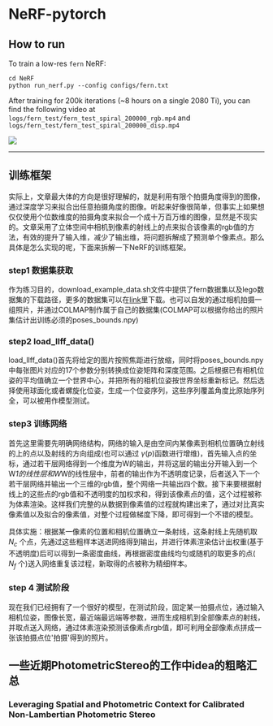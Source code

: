# NeRF-pytorch
## How to run

To train a low-res `fern` NeRF:
```
cd NeRF
python run_nerf.py --config configs/fern.txt
```
After training for 200k iterations (~8 hours on a single 2080 Ti), you can find the following video at `logs/fern_test/fern_test_spiral_200000_rgb.mp4` and `logs/fern_test/fern_test_spiral_200000_disp.mp4`

![](https://user-images.githubusercontent.com/7057863/78473081-58ea1600-7770-11ea-92ce-2bbf6a3f9add.gif)

---

## 训练框架

实际上，文章最大体的方向是很好理解的，就是利用有限个拍摄角度得到的图像，通过深度学习来拟合出任意拍摄角度的图像。听起来好像很简单，但事实上如果想仅仅使用个位数维度的拍摄角度来拟合一个成十万百万维的图像，显然是不现实的。文章采用了立体空间中相机到像素的射线上的点来拟合该像素的rgb值的方法，有效的提升了输入维，减少了输出维，将问题拆解成了预测单个像素点。那么具体是怎么实现的呢，下面来拆解一下NeRF的训练框架。

### step1 数据集获取

作为练习目的，download_example_data.sh文件中提供了fern数据集以及lego数据集的下载路径，更多的数据集可以在[link](https://drive.google.com/drive/folders/128yBriW1IG_3NJ5Rp7APSTZsJqdJdfc1)里下载。也可以自发的通过相机拍摄一组照片，并通过COLMAP制作属于自己的数据集(COLMAP可以根据你给出的照片集估计出训练必须的poses_bounds.npy)

### step2 load_llff_data()

load_llff_data()首先将给定的图片按照焦距进行放缩，同时将poses_bounds.npy中每张图片对应的17个参数分别转换成位姿矩阵和深度范围。之后根据已有相机位姿的平均值确立一个世界中心，并把所有的相机位姿按世界坐标重新标记。然后选择使用球面化或者螺旋化位姿，生成一个位姿序列，这些序列覆盖角度比原始序列全，可以被用作模型测试。

### step3 训练网络

首先这里需要先明确网络结构，网络的输入是由空间内某像素到相机位置确立射线的上的点以及射线的方向组成(也可以通过 $\gamma(p)$函数进行增维)，首先输入点的坐标，通过若干层网络得到一个维度为W的输出，并将这层的输出分开输入到一个W*1的线性层和W*W的线性层中，前者的输出作为不透明度记录，后者送入下一个若干层网络并输出一个三维的rgb值，整个网络一共输出四个数。接下来要根据射线上的这些点的rgb值和不透明度的加权求和，得到该像素点的值，这个过程被称为体素渲染。这样我们完整的从数据到像素值的过程就构建出来了，通过对比真实像素值以及拟合的像素值，对整个过程做梯度下降，即可得到一个不错的模型。

具体实施：根据某一像素的位置和相机位置确立一条射线，这条射线上先随机取 $N_c$ 个点，先通过这些粗样本送进网络得到输出，并进行体素渲染估计出权重(基于不透明度)后可以得到一条密度曲线，再根据密度曲线均匀或随机的取更多的点( $N_f$ 个)送入网络重复该过程，新取得的点被称为精细样本。

### step 4 测试阶段

现在我们已经拥有了一个很好的模型，在测试阶段，固定某一拍摄点位，通过输入相机位姿，图像长宽，最近端最远端等参数，进而生成相机到全部像素点的射线，并取点送入网络，通过体素渲染预测该像素点rgb值，即可利用全部像素点拼成一张该拍摄点位'拍摄'得到的照片。

## 一些近期PhotometricStereo的工作中idea的粗略汇总

### Leveraging Spatial and Photometric Context for Calibrated Non-Lambertian Photometric Stereo







